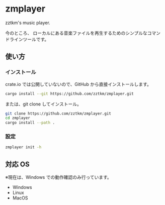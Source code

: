 # zmplayer

zztkm's music player.

今のところ、 ローカルにある音楽ファイルを再生するためのシンプルなコマンドラインツールです。

## 使い方

### インストール

crate.io では公開していないので、GitHub から直接インストールします。
```bash
cargo install --git https://github.com/zztkm/zmplayer.git
```

または、git clone してインストール。
```bash
git clone https://github.com/zztkm/zmplayer.git
cd zmplayer
cargo install --path .
```

### 設定

```bash
zmplayer init -h
```

## 対応 OS

※現在は、Windows での動作確認のみ行っています。

- Windows
- Linux
- MacOS
